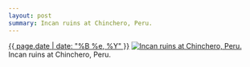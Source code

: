 ```yaml
---
layout: post
summary: Incan ruins at Chinchero, Peru.
---
```


<p>
  <time><a href="/179">{{ page.date | date: "%B %e, %Y" }}</a></time>
  <a href="/179"><img src="{{ site.assets_url }}/179-640.jpg" srcset="{{ site.assets_url }}/179-1280.jpg 1280w, {{ site.assets_url }}/179-960.jpg 960w, {{ site.assets_url }}/179-640.jpg 640w, {{ site.assets_url }}/179-320.jpg 320w" sizes="(min-width: 700px) 50vw, calc(100vw - 2rem)" alt="Incan ruins at Chinchero, Peru." /></a>
  <span>Incan ruins at Chinchero, Peru.</span>
</p>
